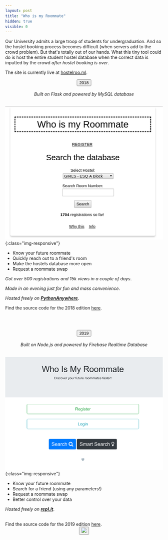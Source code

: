 ```yaml
---
layout: post
title: "Who is my Roommate"
hidden: true
visible: 0
---
```

Our University admits a large troop of students for undergraduation. And so the hostel booking process becomes difficult (when servers add to the crowd problem). But that's totally out of our hands. What this tiny tool could do is host the entire student hostel database when the correct data is inputted by the crowd _after hostel booking is over_.

The site is currently live at <a href="http://hostelroo.ml/">hostelroo.ml</a>.

<center><button class="btn btn-outline-success btn-lg">2018</button><br><br>
<i>Built on Flask and powered by MySQL database</i>
</center>
<br>

![Screenshot](/assets/who-roommate.png){:class="img-responsive"}

- Know your future roommate
- Quickly reach out to a friend's room
- Make the hostels database more open
- Request a roommate swap

_Got over 500 registrations and 15k views in a couple of days_.

_Made in an evening just for fun and mass convenience_.

_Hosted freely on **<a href="https://www.pythonanywhere.com/">PythonAnywhere</a>**_.

Find the source code for the 2018 edition <a href="https://github.com/rounakdatta/who-is-my-roommate/tree/flask-mysql">here</a>.

<br><br>

<center><button class="btn btn-outline-success btn-lg">2019</button><br><br>
<i>Built on Node.js and powered by Firebase Realtime Database</i>
</center>
<br>

![Screenshot](/assets/wimr.png){:class="img-responsive"}

- Know your future roommate
- Search for a friend (using any parameters!)
- Request a roommate swap
- Better control over your data

_Hosted freely on **<a href="https://repl.it">repl.it</a>**_.

<br>
Find the source code for the 2019 edition <a href="https://github.com/rounakdatta/who-is-my-roommate/">here</a>.

<br>
<center>
<button id="likeButton" onclick="likeItem()"><img src="https://cdn3.iconfinder.com/data/icons/jolly-icons-free/64/thumb-up_64.png"></button>
<div id="likeCount"></div>
</center>

<script type="text/javascript">

let postTitle = "hostelbooking2018"

let myLocation = "";

function getLocationDetails() {
$.get("https://json.geoiplookup.io/", function (response) {
    myLocation = response;
});
}

function likeItem() {
  getLocationDetails();

  setTimeout(function(){

  var xhr = new XMLHttpRequest();
  xhr.withCredentials = false;
  
  xhr.addEventListener("readystatechange", function () {
    if (this.readyState === 4) {
      console.log(this.responseText);
      showLikes();
    }
  });
  
  xhr.open("POST", "https://rounakdatta.pythonanywhere.com/like/post/" + postTitle);
  xhr.setRequestHeader("content-type", "application/json");
  xhr.setRequestHeader('Access-Control-Allow-Origin', '*')
  xhr.setRequestHeader("Access-Control-Allow-Credentials", true);
  xhr.setRequestHeader("cache-control", "no-cache");
  xhr.setRequestHeader("postman-token", "6b90fa48-bca5-8464-df36-a229e6b15f2a");
  
  console.log(JSON.stringify(myLocation));
  xhr.send(JSON.stringify(myLocation));

  }, 1000);
}

function showLikes() {

	var data = null;
	
	var xhr = new XMLHttpRequest();
	xhr.withCredentials = false;
	
	xhr.addEventListener("readystatechange", function () {
	  if (this.readyState === 4) {
	    console.log(this.responseText);
	    //alert(this.responseText);
	    document.getElementById('likeCount').innerHTML = "<h4>" + String(this.responseText) + "</h4>";
	  }
	});
	
	xhr.open("GET", "https://rounakdatta.pythonanywhere.com/like/post/" + postTitle);
	xhr.setRequestHeader("cache-control", "no-cache");
	xhr.setRequestHeader('Access-Control-Allow-Origin', '*')
	xhr.setRequestHeader("Access-Control-Allow-Credentials", true);
	xhr.setRequestHeader("postman-token", "5e82f0d5-65e0-a89a-729b-10c6f90fffb9");
	
	xhr.send(data);

}

</script>

<script>
$( document ).ready(function() {
    showLikes();
});
</script>